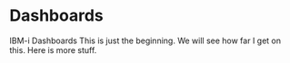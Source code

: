 # Dashboards
IBM-i Dashboards
This is just the beginning.  We will see how far I get on this.
Here is more stuff.
